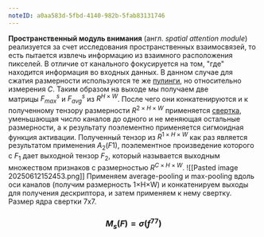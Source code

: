 ```yaml
---
noteID: a0aa583d-5fbd-4140-982b-5fab83131746
---
```

**Пространственный модуль внимания** (англ. _spatial attention module_) реализуется за счет исследования пространственных взаимосвязей, то есть пытается извлечь информацию из взаимного расположения пикселей. В отличие от канального фокусируется на том, "где" находится информация во входных данных. В данном случае для сжатия размерности используются те же [пулинги](https://neerc.ifmo.ru/wiki/index.php?title=%D0%A1%D0%B2%D0%B5%D1%80%D1%82%D0%BE%D1%87%D0%BD%D1%8B%D0%B5_%D0%BD%D0%B5%D0%B9%D1%80%D0%BE%D0%BD%D0%BD%D1%8B%D0%B5_%D1%81%D0%B5%D1%82%D0%B8#.D0.9F.D1.83.D0.BB.D0.B8.D0.BD.D0.B3.D0.BE.D0.B2.D1.8B.D0.B9_.D1.81.D0.BB.D0.BE.D0.B9 "Сверточные нейронные сети"), но относительно измерения $C$. Таким образом на выходе мы получаем две матрицы $F^s_{max}$ и $F^s_{avg}$ из $R^{H×W}$. После чего они конкатенируются и к полученному тензору размерности $R^{2×H×W}$ применяется [свертка](https://neerc.ifmo.ru/wiki/index.php?title=%D0%A1%D0%B2%D0%B5%D1%80%D1%82%D0%BE%D1%87%D0%BD%D1%8B%D0%B5_%D0%BD%D0%B5%D0%B9%D1%80%D0%BE%D0%BD%D0%BD%D1%8B%D0%B5_%D1%81%D0%B5%D1%82%D0%B8#.D0.A1.D0.B2.D0.B5.D1.80.D1.82.D0.BA.D0.B0 "Сверточные нейронные сети"), уменьшающая число каналов до одного и не меняющая остальные размерности, а к результату поэлементно применяется сигмоидная функция активации. Полученный тензор из $R^{1×H×W}$ как раз является результатом применения $A_2(F1)$, поэлементное произведение которого с $F_1$ дает выходной тензор $F_2$, который называется выходным множеством признаков c размерностью $R^{C×H×W}$.
![[Pasted image 20250612152453.png]]
Применяем average-pooling и max-pooling вдоль оси каналов (получим размерность 1×H×W) и конкатенируем выходы для получения дескриптора, и затем применяем к нему свертку. Размер ядра свертки 7х7.

### $$M_s(F) = \sigma(f^{77})$$
